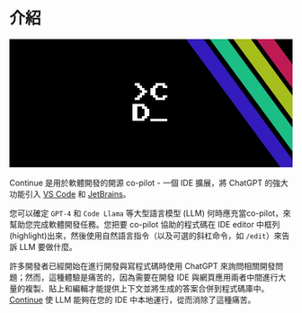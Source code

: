 # 介紹

![](./assets/continue-cover-logo.png)

Continue 是用於軟體開發的開源 co-pilot - 一個 IDE 擴展，將 ChatGPT 的強大功能引入 [VS Code](https://marketplace.visualstudio.com/items?itemName=Continue.continue) 和 [JetBrains](https://plugins.jetbrains.com/plugin/22707-continue-extension)。

您可以確定 `GPT-4` 和 `Code Llama` 等大型語言模型 (LLM) 何時應充當co-pilot，來幫助您完成軟體開發任務。您把要 co-pilot 協助的程式碼在 IDE editor 中框列 (highlight)出來，然後使用自然語言指令（以及可選的斜杠命令，如 `/edit`）來告訴 LLM 要做什麼。

許多開發者已經開始在進行開發與寫程式碼時使用 ChatGPT 來詢問相關開發問題；然而，這種體驗是痛苦的，因為需要在開發 IDE 與網頁應用兩者中間進行大量的複製、貼上和編輯才能提供上下文並將生成的答案合併到程式碼庫中。[Continue](https://continue.dev/) 使 LLM 能夠在您的 IDE 中本地運行，從而消除了這種痛苦。